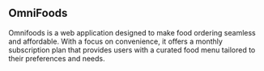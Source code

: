 ## OmniFoods

Omnifoods is a web application designed to make food ordering seamless and affordable. With a focus on convenience, it offers a monthly subscription plan that provides users with a curated food menu tailored to their preferences and needs.
